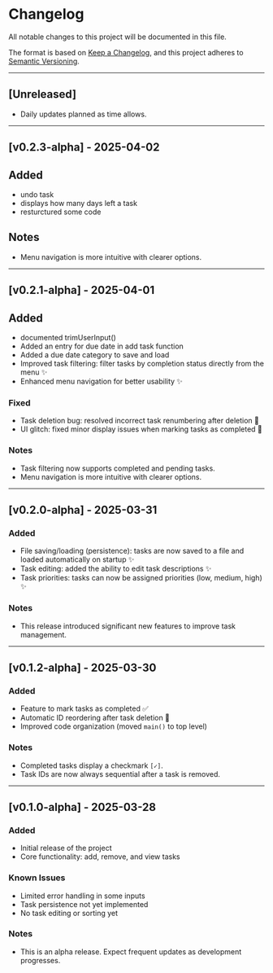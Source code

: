 # Changelog

All notable changes to this project will be documented in this file.

The format is based on [Keep a Changelog](https://keepachangelog.com/en/1.0.0/),
and this project adheres to [Semantic Versioning](https://semver.org/spec/v2.0.0.html).

---

## [Unreleased]
- Daily updates planned as time allows.

---

## [v0.2.3-alpha] - 2025-04-02
## Added
- undo task
- displays how many days left a task 
- resturctured some code 

## Notes
- Menu navigation is more intuitive with clearer options.

---

## [v0.2.1-alpha] - 2025-04-01

## Added
- documented trimUserInput()
- Added an entry for due date in add task function
- Added a due date category to save and load
- Improved task filtering: filter tasks by completion status directly from the menu ✨
- Enhanced menu navigation for better usability ✨

### Fixed
- Task deletion bug: resolved incorrect task renumbering after deletion 🐛
- UI glitch: fixed minor display issues when marking tasks as completed 🐛

### Notes
- Task filtering now supports completed and pending tasks.
- Menu navigation is more intuitive with clearer options.

---

## [v0.2.0-alpha] - 2025-03-31

### Added
- File saving/loading (persistence): tasks are now saved to a file and loaded automatically on startup ✨
- Task editing: added the ability to edit task descriptions ✨
- Task priorities: tasks can now be assigned priorities (low, medium, high) ✨

### Notes
- This release introduced significant new features to improve task management.

---

## [v0.1.2-alpha] - 2025-03-30

### Added
- Feature to mark tasks as completed ✅
- Automatic ID reordering after task deletion 🔁
- Improved code organization (moved `main()` to top level)

### Notes
- Completed tasks display a checkmark `[✓]`.
- Task IDs are now always sequential after a task is removed.

---

## [v0.1.0-alpha] - 2025-03-28

### Added
- Initial release of the project
- Core functionality: add, remove, and view tasks

### Known Issues
- Limited error handling in some inputs
- Task persistence not yet implemented
- No task editing or sorting yet

### Notes
- This is an alpha release. Expect frequent updates as development progresses.

